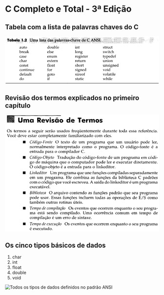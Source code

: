 # C Completo e Total - 3ª Edição

## Tabela com a lista de palavras chaves do C

![Tabela contendo a lista de palavras-chave de C ANSI](imagens/tab-01-002-lista-de-palavras-chaves-de-C-ANSI.png)

## Revisão dos termos explicados no primeiro capítulo

![Revisão dos Termos](imagens/cap-01-revisao-dos-termos.png)

## Os cinco tipos básicos de dados

1. char
2. int
3. float
4. double
5. void

![Todos os tipos de dados definidos no padrão ANSI](imagens/tab-02-001-todos-os-tipos-de-dados-definidos-no-padrão-ANSI.png)